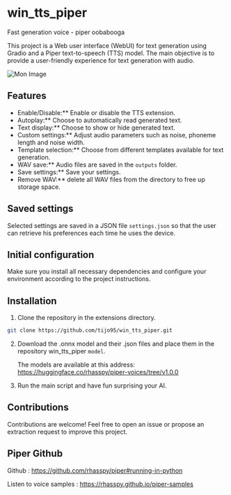 # win_tts_piper
Fast generation voice - piper oobabooga

This project is a Web user interface (WebUI) for text generation using Gradio and a Piper text-to-speech (TTS) model. The main objective is to provide a user-friendly experience for text generation with audio.

![Mon Image](https://drive.google.com/uc?export=view&id=1TOnHWGWDqHWgNNn6HFOfvEv9egC1z7g-)


## Features

- Enable/Disable:** Enable or disable the TTS extension.
- Autoplay:** Choose to automatically read generated text.
- Text display:** Choose to show or hide generated text.
- Custom settings:** Adjust audio parameters such as noise, phoneme length and noise width.
- Template selection:** Choose from different templates available for text generation.
- WAV save:** Audio files are saved in the `outputs` folder.
- Save settings:** Save your settings. 
- Remove WAV:** delete all WAV files from the directory to free up storage space. 

## Saved settings

Selected settings are saved in a JSON file `settings.json` so that the user can retrieve his preferences each time he uses the device.

## Initial configuration

Make sure you install all necessary dependencies and configure your environment according to the project instructions.

## Installation

1. Clone the repository in the extensions directory.
   
```bash 
git clone https://github.com/tijo95/win_tts_piper.git
```

2. Download the .onnx model and their .json files and place them in the repository win_tts_piper `model`.

    The models are available at this address: https://huggingface.co/rhasspy/piper-voices/tree/v1.0.0

3. Run the main script and have fun surprising your AI.

## Contributions

Contributions are welcome! Feel free to open an issue or propose an extraction request to improve this project.

## Piper Github

Github : https://github.com/rhasspy/piper#running-in-python

Listen to voice samples : https://rhasspy.github.io/piper-samples
